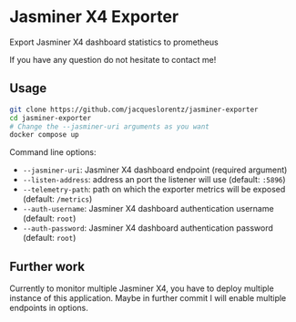 # Jasminer X4 Exporter

Export Jasminer X4 dashboard statistics to prometheus

If you have any question do not hesitate to contact me!


## Usage

```sh
git clone https://github.com/jacqueslorentz/jasminer-exporter
cd jasminer-exporter
# Change the --jasminer-uri arguments as you want
docker compose up
```

Command line options:

- `--jasminer-uri`: Jasminer X4 dashboard endpoint (required argument)
- `--listen-address`: address an port the listener will use (default: `:5896`)
- `--telemetry-path`: path on which the exporter metrics will be exposed (default: `/metrics`)
- `--auth-username`: Jasminer X4 dashboard authentication username (default: `root`)
- `--auth-password`: Jasminer X4 dashboard authentication password (default: `root`)

## Further work

Currently to monitor multiple Jasminer X4, you have to deploy multiple instance of this application. Maybe in further commit I will enable multiple endpoints in options.
